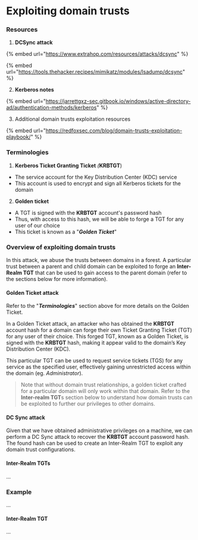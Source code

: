 # Exploiting domain trusts

### Resources

1. **DCSync attack**

{% embed url="https://www.extrahop.com/resources/attacks/dcsync" %}

{% embed url="https://tools.thehacker.recipes/mimikatz/modules/lsadump/dcsync" %}

2. **Kerberos notes**

{% embed url="https://jarrettgxz-sec.gitbook.io/windows/active-directory-ad/authentication-methods/kerberos" %}

3. Additional domain trusts exploitation resources

{% embed url="https://redfoxsec.com/blog/domain-trusts-exploitation-playbook/" %}

### Terminologies

1. **Kerberos Ticket Granting Ticket** _(_**KRBTGT**)

* The service account for the Key Distribution Center (KDC) service
* This account is used to encrypt and sign all Kerberos tickets for the domain



2. **Golden ticket**

* A TGT is signed with the **KRBTGT** account's password hash
* Thus, with access to this hash, we will be able to forge a TGT for any user of our choice
* This ticket is known as a "_**Golden Ticket**_"

### Overview of exploiting domain trusts

In this attack, we abuse the trusts between domains in a forest. A particular trust between a parent and child domain can be exploited to forge an **Inter-Realm TGT** that can be used to gain access to the parent domain (refer to the sections below for more information).

#### Golden Ticket attack

Refer to the "_**Terminologies**_" section above for more details on the Golden Ticket.

In a Golden Ticket attack, an attacker who has obtained the **KRBTGT** account hash for a domain can forge their own Ticket Granting Ticket (TGT) for any user of their choice. This forged TGT, known as a Golden Ticket, is signed with the **KRBTGT** hash, making it appear valid to the domain’s Key Distribution Center (KDC).&#x20;

This particular TGT can be used to request service tickets (TGS) for any service as the specified user, effectively gaining unrestricted access within the domain (eg. _Administrator_).

> Note that without domain trust relationships, a golden ticket crafted for a particular domain will only work within that domain. Refer to the **Inter-realm TGT**s section below to understand how domain trusts can be exploited to further our privileges to other domains.

#### DC Sync attack

Given that we have obtained administrative privileges on a machine, we can perform a DC Sync attack to recover the **KRBTGT** account password hash. The found hash can be used to create an Inter-Realm TGT to exploit any domain trust configurations.

#### Inter-Realm TGTs

...

### Example

...

#### Inter-Realm TGT

...



